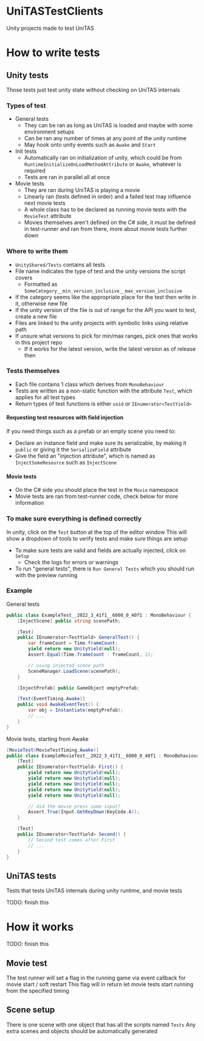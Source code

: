 # UniTASTestClients
Unity projects made to test UniTAS

# How to write tests
## Unity tests
Those tests just test unity state without checking on UniTAS internals

### Types of test
- General tests
    - They can be ran as long as UniTAS is loaded and maybe with some environment setups
    - Can be ran any number of times at any point of the unity runtime
    - May hook onto unity events such as `Awake` and `Start`
- Init tests
    - Automatically ran on initialization of unity, which could be from `RuntimeInitializeOnLoadMethodAttribute` or `Awake`, whatever is required
    - Tests are ran in parallel all at once
- Movie tests
    - They are ran during UniTAS is playing a movie
    - Linearly ran (tests defined in order) and a failed test may influence next movie tests
    - A whole class has to be declared as running movie tests with the `MovieTest` attribute
    - Movies themselves aren't defined on the C# side, it must be defined in test-runner and ran from there, more about movie tests further down

### Where to write them
- `UnityShared/Tests` contains all tests
- File name indicates the type of test and the unity versions the script covers
    - Formatted as `SomeCategory__min_version_inclusive__max_version_inclusive`
- If the category seems like the appropriate place for the test then write in it, otherwise new file
- If the unity version of the file is out of range for the API you want to test, create a new file
- Files are linked to the unity projects with symbolic links using relative path
- If unsure what versions to pick for min/max ranges, pick ones that works in this project repo
    - If it works for the latest version, write the latest version as of release then

### Tests themselves
- Each file contains 1 class which derives from `MonoBehaviour`
- Tests are written as a non-static function with the attribute `Test`, which applies for all test types
- Return types of test functions is either `void` or `IEnumerator<TestYield>`

#### Requesting test resources with field injection
If you need things such as a prefab or an empty scene you need to:
- Declare an instance field and make sure its serializable, by making it `public` or giving it the `SerializeField` attribute
- Give the field an "injection attribute", which is named as `InjectSomeResource` such as `InjectScene`

#### Movie tests
- On the C# side you should place the test in the `Movie` namespace
- Movie tests are ran from test-runner code, check below for more information

### To make sure everything is defined correctly
In unity, click on the `Test` button at the top of the editor window
This will show a dropdown of tools to verify tests and make sure things are setup

- To make sure tests are valid and fields are actually injected, click on `Setup`
    - Check the logs for errors or warnings
- To run "general tests", there is `Run General Tests` which you should run with the preview running

### Example
General tests
```cs
public class ExampleTest__2022_3_41f1__6000_0_40f1 : MonoBehaviour {
    [InjectScene] public string scenePath;

    [Test]
    public IEnumerator<TestYield> GeneralTest() {
        var frameCount = Time.frameCount;
        yield return new UnityYield(null);
        Assert.Equal(Time.frameCount - frameCount, 1);

        // using injected scene path
        SceneManager.LoadScene(scenePath);
    }

    [InjectPrefab] public GameObject emptyPrefab;

    [Test(EventTiming.Awake)]
    public void AwakeEventTest() {
        var obj = Instantiate(emptyPrefab);
        // ...
    }
}
```

Movie tests, starting from Awake
```cs
[MovieTest(MovieTestTiming.Awake)]
public class ExampleMovieTest__2022_3_41f1__6000_0_40f1 : MonoBehaviour {
    [Test]
    public IEnumerator<TestYield> First() {
        yield return new UnityYield(null);
        yield return new UnityYield(null);
        yield return new UnityYield(null);
        yield return new UnityYield(null);
        yield return new UnityYield(null);

        // did the movie press some input?
        Assert.True(Input.GetKeyDown(KeyCode.A));
    }

    [Test]
    public IEnumerator<TestYield> Second() {
        // Second test comes after First
        // ...
    }
}
```

## UniTAS tests
Tests that tests UniTAS internals during unity runtime, and movie tests

TODO: finish this

# How it works

TODO: finish this

## Movie test
The test runner will set a flag in the running game via event callback for movie start / soft restart
This flag will in return let movie tests start running from the specified timing

## Scene setup
There is one scene with one object that has all the scripts named `Tests`
Any extra scenes and objects should be automatically generated
